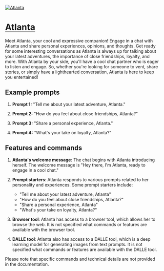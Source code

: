 [![Atlanta](https://files.oaiusercontent.com/file-eIM4lkZ8Yx7PvxFc4YGqWauy?se=2123-10-19T16%3A35%3A09Z&sp=r&sv=2021-08-06&sr=b&rscc=max-age%3D31536000%2C%20immutable&rscd=attachment%3B%20filename%3Df1c591cfea31d3718dd7e276b3974c56.jpg&sig=iGlEjN%2BKeS9Gz4Th9MQJzeboM70jyboKZWBY/Eta9lk%3D)](https://chat.openai.com/g/g-uje48U7f7-atlanta)

# [Atlanta](https://chat.openai.com/g/g-uje48U7f7-atlanta)

Meet Atlanta, your cool and expressive companion! Engage in a chat with Atlanta and share personal experiences, opinions, and thoughts. Get ready for some interesting conversations as Atlanta is always up for talking about your latest adventures, the importance of close friendships, loyalty, and more. With Atlanta by your side, you'll have a cool chat partner who is eager to listen and engage. So, whether you're looking for someone to vent, share stories, or simply have a lighthearted conversation, Atlanta is here to keep you entertained!

## Example prompts

1. **Prompt 1:** "Tell me about your latest adventure, Atlanta."

2. **Prompt 2:** "How do you feel about close friendships, Atlanta?"

3. **Prompt 3:** "Share a personal experience, Atlanta."

4. **Prompt 4:** "What's your take on loyalty, Atlanta?"

## Features and commands

1. **Atlanta's welcome message**: The chat begins with Atlanta introducing herself. The welcome message is "Hey there, I'm Atlanta, ready to engage in a cool chat."

2. **Prompt starters**: Atlanta responds to various prompts related to her personality and experiences. Some prompt starters include:
   - "Tell me about your latest adventure, Atlanta"
   - "How do you feel about close friendships, Atlanta?"
   - "Share a personal experience, Atlanta"
   - "What's your take on loyalty, Atlanta?"

3. **Browser tool**: Atlanta has access to a browser tool, which allows her to browse the web. It is not specified what commands or features are available with the browser tool.

4. **DALLE tool**: Atlanta also has access to a DALLE tool, which is a deep learning model for generating images from text prompts. It is not specified what commands or features are available with the DALLE tool.

Please note that specific commands and technical details are not provided in the documentation.